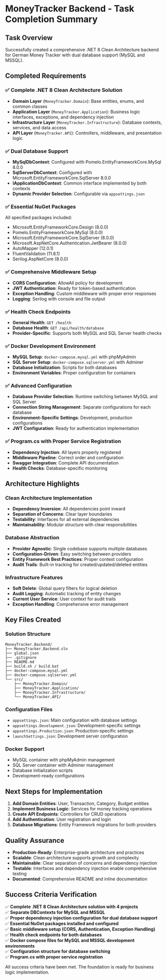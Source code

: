 # MoneyTracker Backend - Task Completion Summary

## Task Overview
Successfully created a comprehensive .NET 8 Clean Architecture backend for German Money Tracker with dual database support (MySQL and MSSQL).

## Completed Requirements

### ✅ Complete .NET 8 Clean Architecture Solution
- **Domain Layer** (`MoneyTracker.Domain`): Base entities, enums, and common classes
- **Application Layer** (`MoneyTracker.Application`): Business logic interfaces, exceptions, and dependency injection
- **Infrastructure Layer** (`MoneyTracker.Infrastructure`): Database contexts, services, and data access
- **API Layer** (`MoneyTracker.API`): Controllers, middleware, and presentation logic

### ✅ Dual Database Support
- **MySqlDbContext**: Configured with Pomelo.EntityFrameworkCore.MySql 8.0.0
- **SqlServerDbContext**: Configured with Microsoft.EntityFrameworkCore.SqlServer 8.0.0
- **IApplicationDbContext**: Common interface implemented by both contexts
- **Dynamic Provider Selection**: Configurable via `appsettings.json`

### ✅ Essential NuGet Packages
All specified packages included:
- Microsoft.EntityFrameworkCore.Design (8.0.0)
- Pomelo.EntityFrameworkCore.MySql (8.0.0)
- Microsoft.EntityFrameworkCore.SqlServer (8.0.0)
- Microsoft.AspNetCore.Authentication.JwtBearer (8.0.0)
- AutoMapper (12.0.1)
- FluentValidation (11.8.1)
- Serilog.AspNetCore (8.0.0)

### ✅ Comprehensive Middleware Setup
- **CORS Configuration**: AllowAll policy for development
- **JWT Authentication**: Ready for token-based authentication
- **Exception Handling**: Custom middleware with proper error responses
- **Logging**: Serilog with console and file output

### ✅ Health Check Endpoints
- **General Health**: `GET /health`
- **Database Health**: `GET /api/health/database`
- **Provider-Specific**: Supports both MySQL and SQL Server health checks

### ✅ Docker Development Environment
- **MySQL Setup**: `docker-compose.mysql.yml` with phpMyAdmin
- **SQL Server Setup**: `docker-compose.sqlserver.yml` with Adminer
- **Database Initialization**: Scripts for both databases
- **Environment Variables**: Proper configuration for containers

### ✅ Advanced Configuration
- **Database Provider Selection**: Runtime switching between MySQL and SQL Server
- **Connection String Management**: Separate configurations for each database
- **Environment-Specific Settings**: Development, production configurations
- **JWT Configuration**: Ready for authentication implementation

### ✅ Program.cs with Proper Service Registration
- **Dependency Injection**: All layers properly registered
- **Middleware Pipeline**: Correct order and configuration
- **Swagger Integration**: Complete API documentation
- **Health Checks**: Database-specific monitoring

## Architecture Highlights

### Clean Architecture Implementation
- **Dependency Inversion**: All dependencies point inward
- **Separation of Concerns**: Clear layer boundaries
- **Testability**: Interfaces for all external dependencies
- **Maintainability**: Modular structure with clear responsibilities

### Database Abstraction
- **Provider Agnostic**: Single codebase supports multiple databases
- **Configuration-Driven**: Easy switching between providers
- **Entity Framework Best Practices**: Proper context configuration
- **Audit Trails**: Built-in tracking for created/updated/deleted entities

### Infrastructure Features
- **Soft Delete**: Global query filters for logical deletion
- **Audit Logging**: Automatic tracking of entity changes
- **Current User Service**: User context for audit trails
- **Exception Handling**: Comprehensive error management

## Key Files Created

### Solution Structure
```
MoneyTracker.Backend/
├── MoneyTracker.Backend.sln
├── global.json
├── .gitignore
├── README.md
├── build.sh / build.bat
├── docker-compose.mysql.yml
├── docker-compose.sqlserver.yml
└── src/
    ├── MoneyTracker.Domain/
    ├── MoneyTracker.Application/
    ├── MoneyTracker.Infrastructure/
    └── MoneyTracker.API/
```

### Configuration Files
- `appsettings.json`: Main configuration with database settings
- `appsettings.Development.json`: Development-specific settings
- `appsettings.Production.json`: Production-specific settings
- `launchSettings.json`: Development server configuration

### Docker Support
- MySQL container with phpMyAdmin management
- SQL Server container with Adminer management
- Database initialization scripts
- Development-ready configurations

## Next Steps for Implementation

1. **Add Domain Entities**: User, Transaction, Category, Budget entities
2. **Implement Business Logic**: Services for money tracking operations
3. **Create API Endpoints**: Controllers for CRUD operations
4. **Add Authentication**: User registration and login
5. **Database Migrations**: Entity Framework migrations for both providers

## Quality Assurance

- **Production-Ready**: Enterprise-grade architecture and practices
- **Scalable**: Clean architecture supports growth and complexity
- **Maintainable**: Clear separation of concerns and dependency injection
- **Testable**: Interfaces and dependency injection enable comprehensive testing
- **Documented**: Comprehensive README and inline documentation

## Success Criteria Verification

✅ **Complete .NET 8 Clean Architecture solution with 4 projects**  
✅ **Separate DBContexts for MySQL and MSSQL**  
✅ **Proper dependency injection configuration for dual database support**  
✅ **Essential NuGet packages installed and configured**  
✅ **Basic middleware setup (CORS, Authentication, Exception Handling)**  
✅ **Health check endpoints for both databases**  
✅ **Docker compose files for MySQL and MSSQL development environments**  
✅ **Configuration structure for database switching**  
✅ **Program.cs with proper service registration**  

All success criteria have been met. The foundation is ready for business logic implementation.